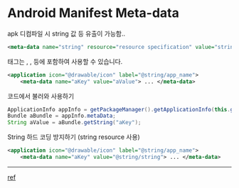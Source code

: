 # Android Manifest Meta-data

apk 디컴파일 시 string 값 등 유출이 가능함..


```xml
<meta-data name="string" resource="resource specification" value="string">


```


<meta-data> 태그는 <application>, <activity>, <service> 등에 포함하여 사용할 수 있습니다.


```xml
<application icon="@drawable/icon" label="@string/app_name">    
    <meta-data name="aKey" value="aValue"> ... </meta-data>

```

코드에서 불러와 사용하기

```java
ApplicationInfo appInfo = getPackageManager().getApplicationInfo(this.getPackageName(), PackageManager.GET_META_DATA); 
Bundle aBundle = appInfo.metaData; 
String aValue = aBundle.getString("aKey");
```

String 하드 코딩 방지하기 (string resource 사용)

```xml
<application icon="@drawable/icon" label="@string/app_name">
    <meta-data name="aKey" value="@string/string"> ... </meta-data>

```
---

[ref](https://superakira.tistory.com/entry/Android-android-meta-data-%EC%82%AC%EC%9A%A9%ED%95%98%EA%B8%B0)